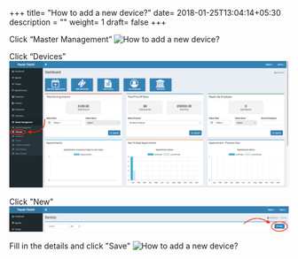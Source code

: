 +++
title= "How to add a new device?"
date= 2018-01-25T13:04:14+05:30
description = ""
weight= 1
draft= false
+++

Click “Master Management”
![How to add a new device?](/images/device_and_device_categories/how_to_add_a_new_device/click_master_management.png)

Click “Devices”
![How to add a new device?](/images/device_and_device_categories/how_to_add_a_new_device/click_devices.png) 

Click "New"
![How to add a new device?](/images/device_and_device_categories/how_to_add_a_new_device/click_new.png)

Fill in the details and click "Save"
![How to add a new device?](/images/device_and_device_categories/how_to_add_a_new_device/click_save.png)